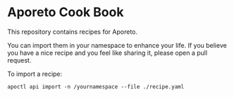 # Aporeto Cook Book

This repository contains recipes for Aporeto.

You can import them in your namespace to enhance your life.
If you believe you have a nice recipe and you feel like sharing it,
please open a pull request.

To import a recipe:

```shell
apoctl api import -n /yournamespace --file ./recipe.yaml
```
